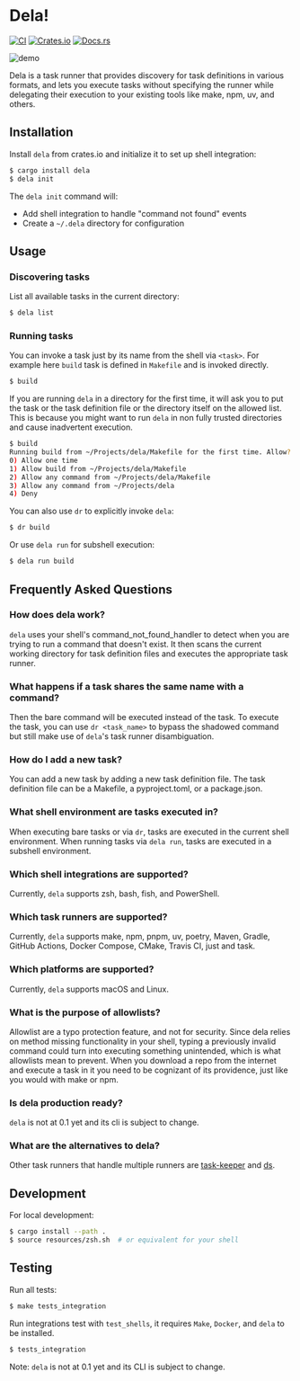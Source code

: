 # Dela!

[![CI](https://github.com/aleyan/dela/actions/workflows/integration.yml/badge.svg)](https://github.com/aleyan/dela/actions/workflows/integration.yml)
[![Crates.io](https://img.shields.io/crates/v/dela)](https://crates.io/crates/dela)
[![Docs.rs](https://docs.rs/dela/badge.svg)](https://docs.rs/dela)

![demo](https://github.com/user-attachments/assets/e0db6b85-f1b6-44b5-b6ab-291582b89f34)

Dela is a task runner that provides discovery for task definitions in various formats, and lets you execute tasks without specifying the runner while delegating their execution to your existing tools like make, npm, uv, and others.

## Installation

Install `dela` from crates.io and initialize it to set up shell integration:

```sh
$ cargo install dela
$ dela init
```

The `dela init` command will:
- Add shell integration to handle "command not found" events
- Create a `~/.dela` directory for configuration

## Usage

### Discovering tasks
List all available tasks in the current directory:

```sh
$ dela list
```

### Running tasks
You can invoke a task just by its name from the shell via `<task>`. For example here `build` task is defined in `Makefile` and is invoked directly.

```sh
$ build
```

If you are running `dela` in a directory for the first time, it will ask you to put the task or the task definition file  or the directory itself on the allowed list. This is because you might want to run `dela` in non fully trusted directories and cause inadvertent execution.

```sh
$ build
Running build from ~/Projects/dela/Makefile for the first time. Allow?
0) Allow one time
1) Allow build from ~/Projects/dela/Makefile
2) Allow any command from ~/Projects/dela/Makefile
3) Allow any command from ~/Projects/dela
4) Deny
```

You can also use `dr` to explicitly invoke `dela`:

```sh
$ dr build
```

Or use `dela run` for subshell execution:

```sh
$ dela run build
```

## Frequently Asked Questions

### How does dela work?

`dela` uses your shell's command_not_found_handler to detect when you are trying to run a command that doesn't exist. It then scans the current working directory for task definition files and executes the appropriate task runner.

### What happens if a task shares the same name with a command?

Then the bare command will be executed instead of the task. To execute the task, you can use `dr <task_name>` to bypass the shadowed command but still make use of `dela`'s task runner disambiguation.

### How do I add a new task?

You can add a new task by adding a new task definition file. The task definition file can be a Makefile, a pyproject.toml, or a package.json.

### What shell environment are tasks executed in?

When executing bare tasks or via `dr`, tasks are executed in the current shell environment. When running tasks via `dela run`, tasks are executed in a subshell environment.

### Which shell integrations are supported?

Currently, `dela` supports zsh, bash, fish, and PowerShell.

### Which task runners are supported?

Currently, `dela` supports make, npm, pnpm, uv, poetry, Maven, Gradle, GitHub Actions, Docker Compose, CMake, Travis CI, just and task.

### Which platforms are supported?

Currently, `dela` supports macOS and Linux.

### What is the purpose of allowlists?

Allowlist are a typo protection feature, and not for security. Since dela relies on
method missing functionality in your shell, typing a previously invalid command could
turn into executing something unintended, which is what allowlists mean to prevent.
When you download a repo from the internet and execute a task in it you need to be cognizant of its providence, just like you would with make or npm.

### Is dela production ready?

`dela` is not at 0.1 yet and its cli is subject to change.

### What are the alternatives to dela?

Other task runners that handle multiple runners are [task-keeper](https://github.com/linux-china/task-keeper) and [ds](https://github.com/metaist/ds).

## Development

For local development:

```sh
$ cargo install --path .
$ source resources/zsh.sh  # or equivalent for your shell
```

## Testing

Run all tests:
```sh
$ make tests_integration
```

Run integrations test with `test_shells`, it requires `Make`, `Docker`, and `dela` to be installed.

```sh
$ tests_integration
```

Note: `dela` is not at 0.1 yet and its CLI is subject to change.
